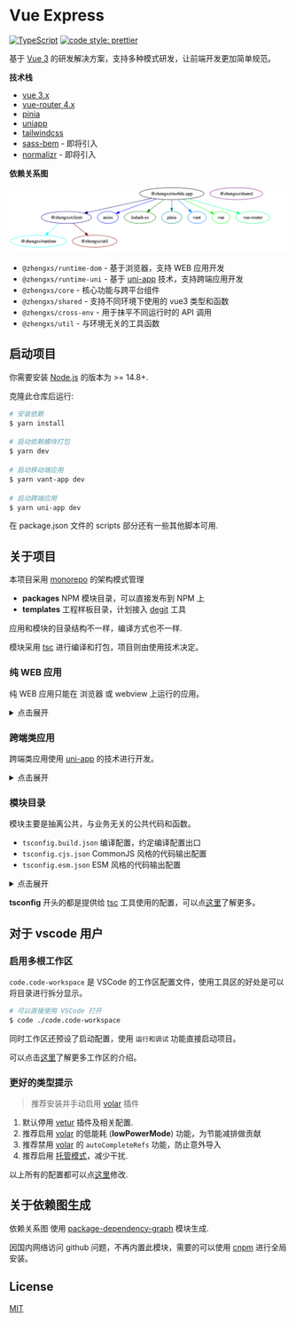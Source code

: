 # Vue Express

[![TypeScript](https://img.shields.io/badge/lang-typescript-informational?style=flat)](https://www.typescriptlang.org)
[![code style: prettier](https://img.shields.io/badge/code_style-prettier-ff69b4.svg?style=flat-square)](https://github.com/prettier/prettier)

基于 [Vue 3][vuejs] 的研发解决方案，支持多种模式研发，让前端开发更加简单规范。

**技术栈**

- [vue 3.x][vuejs]
- [vue-router 4.x](https://router.vuejs.org/)
- [pinia](https://pinia.vuejs.org/)
- [uniapp](https://uniapp.dcloud.io/)
- [tailwindcss](https://tailwindcss.com/)
- [sass-bem](https://github.com/zgabievi/sass-bem) - 即将引入
- [normalizr](https://github.com/paularmstrong/normalizr) - 即将引入

**依赖关系图**

![依赖关系图](./dependency-tree.png)

- `@zhengxs/runtime-dom` - 基于浏览器，支持 WEB 应用开发
- `@zhengxs/runtime-uni` - 基于 [uni-app][uni-app] 技术，支持跨端应用开发
- `@zhengxs/core` - 核心功能与跨平台组件
- `@zhengxs/shared` - 支持不同环境下使用的 vue3 类型和函数
- `@zhengxs/cross-env` - 用于抹平不同运行时的 API 调用
- `@zhengxs/util` - 与环境无关的工具函数

## 启动项目

你需要安装 [Node.js][nodejs] 的版本为 >= 14.8+.

克隆此仓库后运行:

```bash
# 安装依赖
$ yarn install

# 启动依赖模块打包
$ yarn dev

# 启动移动端应用
$ yarn vant-app dev

# 启动跨端应用
$ yarn uni-app dev
```

在 package.json 文件的 scripts 部分还有一些其他脚本可用.

## 关于项目

本项目采用 [monorepo](https://en.wikipedia.org/wiki/Monorepo) 的架构模式管理

- **packages** NPM 模块目录，可以直接发布到 NPM 上
- **templates** 工程样板目录，计划接入 [degit][degit] 工具

应用和模块的目录结构不一样，编译方式也不一样.

模块采用 [tsc][tsc] 进行编译和打包，项目则由使用技术决定。

### 纯 WEB 应用

纯 WEB 应用只能在 浏览器 或 webview 上运行的应用。

<details>
  
  <summary>点击展开</summary>

```sh
src/
├── assets/                          # 全局资源
├── components/                      # 全局组件
├── composables/                     # 组合函数
├── config/  
│   ├── clientAppEnhance.ts          # 应用启动前的逻辑处理
│   └── routes.ts                    # 路由配置
├── services/
│   ├── api/  
│   │   ├── data/                    # 模拟数据
│   │   ├── *.mock.ts                # 模拟函数
│   │   └── *.ts                     # 请求函数
│   ├── core/          
│   │   ├── errors.ts                # 异常类
│   │   └── http.ts                  # Axios 实例
│   ├── helpers/                     # 助手函数
│   └── types                        # 请求类型
├── shared/
│   ├── types                        # 业务类型
│   └── util                         # 公共函数
├── store/                           # 全局状态
├── views/                           # 路由视图
├── App.vue
├── main.ts
└── env.d.ts
```
 
</details>


### 跨端类应用

跨端类应用使用 [uni-app][uni-app] 的技术进行开发。

<details>
  
  <summary>点击展开</summary>
  
```sh
src/
├── components/                      # 全局组件
├── composables/                     # 组合函数
├── config/  
│   ├── clientAppEnhance.ts          # 应用启动前的逻辑处理
│   └── routes.ts                    # 路由配置
├── services/
│   ├── api/  
│   │   ├── data/                    # 模拟数据
│   │   ├── *.mock.ts                # 模拟函数
│   │   └── *.ts                     # 请求函数
│   ├── core/          
│   │   ├── errors.ts                # 异常类
│   │   └── http.ts                  # Axios 实例
│   ├── helpers/                     # 助手函数
│   └── types                        # 请求类型
├── shared/
│   ├── types                        # 业务类型
│   └── util                         # 公共函数
├── static/                          # 静态资源
├── store/                           # 全局状态
├── pages/                           # 小程序页面
├── App.vue
├── main.ts
├── manifest.json                    # 应用配置
├── pages.json                       # 页面配置
├── uni.scss                         # 主题变量
└── env.d.ts
```

</details>

### 模块目录

模块主要是抽离公共，与业务无关的公共代码和函数。

- `tsconfig.build.json` 编译配置，约定编译配置出口
- `tsconfig.cjs.json` CommonJS 风格的代码输出配置
- `tsconfig.esm.json` ESM 风格的代码输出配置

<details>
  
  <summary>点击展开</summary>
  
```sh
package/
├── src/                             # 源码目录
├── package.json
├── tsconfig.build.json              # 模块编译配置
├── tsconfig.cjs.json                # 输出 CJS 模块
└── tsconfig.esm.json                # 输出 ESM 模块
```

</details>

**tsconfig** 开头的都是提供给 [tsc][tsc] 工具使用的配置，可以点[这里][tsconfig]了解更多。


## 对于 vscode 用户

### 启用多根工作区

`code.code-workspace` 是 VSCode 的工作区配置文件，使用工具区的好处是可以将目录进行拆分显示。

```sh
# 可以直接使用 VSCode 打开
$ code ./code.code-workspace
```

同时工作区还预设了启动配置，使用 `运行和调试` 功能直接启动项目。

可以点击[这里](https://code.visualstudio.com/docs/editor/multi-root-workspaces)了解更多工作区的介绍。

### 更好的类型提示

> 推荐安装并手动启用 [volar][volar] 插件

1. 默认停用 [vetur][vetur] 插件及相关配置.
2. 推荐启用 [volar][volar] 的低能耗 (**lowPowerMode**) 功能，为节能减排做贡献
3. 推荐禁用 [volar][volar] 的 `autoCompleteRefs` 功能，防止意外导入
4. 推荐启用 [托管模式][takeover-mode]，减少干扰.

以上所有的配置都可以点[这里](./.vscode/settings.json)修改.

## 关于依赖图生成

依赖关系图 使用 [package-dependency-graph](https://github.com/plantain-00/package-dependency-graph) 模块生成.

因国内网络访问 github 问题，不再内置此模块，需要的可以使用 [cnpm](https://npmmirror.com/) 进行全局安装。

## License

[MIT](./LICENSE)

[nodejs]: https://nodejs.org/
[uni-app]: https://uniapp.dcloud.io/
[vetur]: https://marketplace.visualstudio.com/items?itemName=octref.vetur
[volar]: https://marketplace.visualstudio.com/items?itemName=johnsoncodehk.volar
[takeover-mode]: https://vuejs.org/guide/typescript/overview.html#takeover-mode
[vuejs]: https://vuejs.org/
[degit]: https://github.com/Rich-Harris/degit
[tsc]: https://www.typescriptlang.org/docs/handbook/compiler-options.html
[tsconfig]: https://www.typescriptlang.org/docs/handbook/tsconfig-json.html#handbook-content
